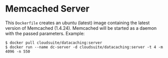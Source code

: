 # Memcached Server #

This `Dockerfile` creates an ubuntu (latest) image containing the latest version of Memcached (1.4.24).
Memcached will be started as a daemon with the passed parameters.
Example:

    $ docker pull cloudsuite/datacaching:server
    $ docker run --name dc-server -d cloudsuite/datacaching:server -t 4 -m 4096 -n 550
